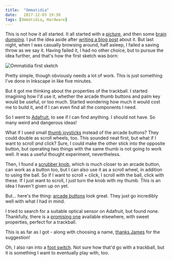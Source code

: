 ```yaml
---
title:  "Ommatidia"
date:   2017-12-03 19:30
tags: [Ommatidia, Hardware]
---
```


This is not how it all started. It all started with a [picture][imgur:ltrac-wood], and then some [brain dumping][m:ommatidia-beginning]. I put the idea aside after [writing a blog post][a:trackball-quest] about it. But last night, when I was casually browsing around, half asleep, I failed a saving throw as we say it. Having failed it, I had no other choice, but to pursue the idea further, and that's how the first sketch was born:

 ![Ommatidia first sketch](/assets/asylum/images/posts/ommatidia/ommatidia-sketch-20171202.svg)

 [imgur:ltrac-wood]: https://imgur.com/a/hAOC8
 [m:ommatidia-beginning]: https://trunk.mad-scientist.club/@algernon/98969608858699528
 [a:trackball-quest]: /blog/2017/11/15/quest-for-the-perfect-trackball/

Pretty simple, though obviously needs a lot of work. This is just something I've done in Inkscape in like five minutes.

But it got me thinking about the properties of the trackball. I started imagining how I'd use it, whether the arcade thumb buttons and palm key would be useful, or too much. Started wondering how much it would cost me to build it, and if I can even find all the components I need.

So I went to [Adafruit][adafruit], to see if I can find anything. I should not have. So many weird and dangerous ideas!

 [adafruit]: https://www.adafruit.com/

What if I used small [thumb joysticks](https://www.adafruit.com/product/512) instead of the arcade buttons? They could double as scroll wheels, too. This sounded neat first, but what if I want to scroll *and* click? Sure, I could make the other stick into the opposite button, but operating two things with the same thumb is not going to work well. It was a useful thought experiment, nevertheless.

Then, I found a [scrubber knob](https://www.adafruit.com/product/2055), which is much closer to an arcade button, can work as a button too, but I can also use it as a scroll wheel, in addition to using the ball. So if I want to scroll + click, I scroll with the ball, click with these. If I just want to scroll, I just turn the knob with my thumb. This is an idea I haven't given up on yet.

But... here's the thing: [arcade buttons](https://www.adafruit.com/product/471) look great. They just go incredibly well with what I had in mind.

I tried to search for a suitable optical sensor on Adafruit, but found none. Thankfully, there is a [promising one][adns-9800] available elsewhere, with sweet properties, perfect for a trackball.

 [adns-9800]: https://www.tindie.com/products/jkicklighter/adns-9800-laser-motion-sensor/

This is as far as I got - along with choosing a name, [thanks James][m:ommatidia] for the suggestion!

 [m:ommatidia]: https://mastodon.social/@jamesnvc/99107076789456072

Oh, I also ran into a [foot switch](https://www.dafruit.com/product/423). Not sure how that'd go with a trackball, but it is something I want to eventually play with, too.
